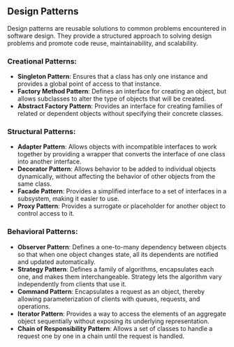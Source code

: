 ## Design Patterns
Design patterns are reusable solutions to common problems encountered in software design. They provide a structured approach to solving design problems and promote code reuse, maintainability, and scalability. 

### Creational Patterns:
- **Singleton Pattern**: Ensures that a class has only one instance and provides a global point of access to that instance.
- **Factory Method Pattern**: Defines an interface for creating an object, but allows subclasses to alter the type of objects that will be created.
- **Abstract Factory Pattern**: Provides an interface for creating families of related or dependent objects without specifying their concrete classes.

### Structural Patterns:
- **Adapter Pattern**: Allows objects with incompatible interfaces to work together by providing a wrapper that converts the interface of one class into another interface.
- **Decorator Pattern**: Allows behavior to be added to individual objects dynamically, without affecting the behavior of other objects from the same class.
- **Facade Pattern**: Provides a simplified interface to a set of interfaces in a subsystem, making it easier to use.
- **Proxy Pattern**: Provides a surrogate or placeholder for another object to control access to it.

### Behavioral Patterns:
- **Observer Pattern**: Defines a one-to-many dependency between objects so that when one object changes state, all its dependents are notified and updated automatically.
- **Strategy Pattern**: Defines a family of algorithms, encapsulates each one, and makes them interchangeable. Strategy lets the algorithm vary independently from clients that use it.
- **Command Pattern**: Encapsulates a request as an object, thereby allowing parameterization of clients with queues, requests, and operations.
- **Iterator Pattern**: Provides a way to access the elements of an aggregate object sequentially without exposing its underlying representation.
- **Chain of Responsibility Pattern**: Allows a set of classes to handle a request one by one in a chain until the request is handled.
